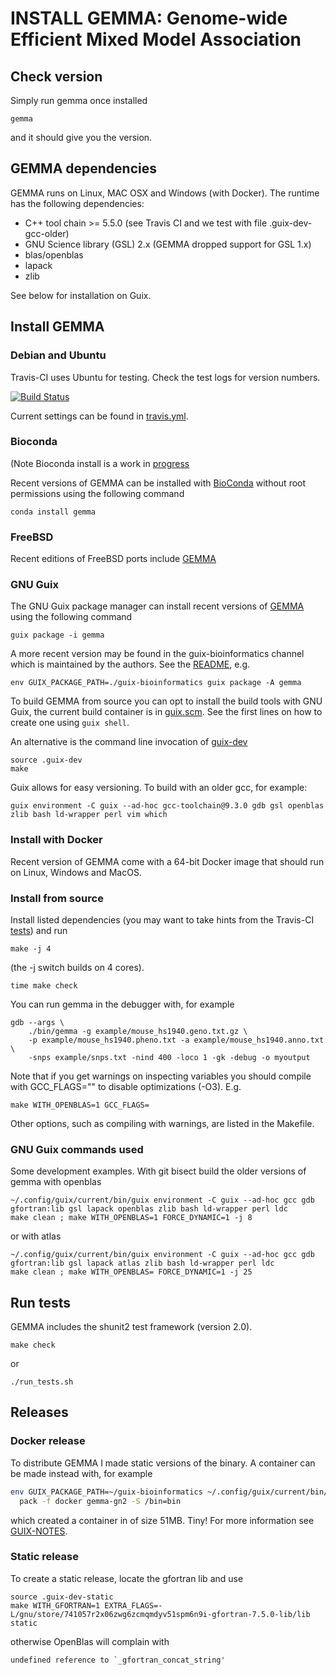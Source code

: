# INSTALL GEMMA: Genome-wide Efficient Mixed Model Association

## Check version

Simply run gemma once installed

    gemma

and it should give you the version.

## GEMMA dependencies

GEMMA runs on Linux, MAC OSX and Windows (with Docker). The runtime
has the following dependencies:

* C++ tool chain >= 5.5.0 (see Travis CI and we test with file .guix-dev-gcc-older)
* GNU Science library (GSL) 2.x (GEMMA dropped support for GSL 1.x)
* blas/openblas
* lapack
* zlib

See below for installation on Guix.

## Install GEMMA

### Debian and Ubuntu

Travis-CI uses Ubuntu for testing. Check the test logs for version numbers.

[![Build Status](https://travis-ci.org/genetics-statistics/GEMMA.svg?branch=master)](https://travis-ci.org/genetics-statistics/GEMMA)

Current settings can be found in [travis.yml](.travis.yml).

### Bioconda

(Note Bioconda install is a work in [progress](https://github.com/genetics-statistics/GEMMA/issues/52)

Recent versions of GEMMA can be installed with
[BioConda](http://ddocent.com/bioconda/) without root permissions using the following
command

    conda install gemma

### FreeBSD

Recent editions of FreeBSD ports include [GEMMA](https://www.freebsd.org/cgi/ports.cgi?query=gemma&stype=all)

### GNU Guix

The GNU Guix package manager can install recent versions of [GEMMA](https://www.gnu.org/software/guix/packages/g.html)
using the following command

    guix package -i gemma

A more recent version may be found in the guix-bioinformatics channel
which is maintained by the authors. See the
[README](http://git.genenetwork.org/guix-bioinformatics/guix-bioinformatics), e.g.

    env GUIX_PACKAGE_PATH=./guix-bioinformatics guix package -A gemma

To build GEMMA from source you can opt to install the build tools with
GNU Guix, the current build container is in [guix.scm](guix.scm). See the first lines on how to create one using `guix shell`.

An alternative is the command line invocation of [guix-dev](./.guix-dev)

    source .guix-dev
    make

Guix allows for easy versioning. To build with an older gcc, for
example:

    guix environment -C guix --ad-hoc gcc-toolchain@9.3.0 gdb gsl openblas zlib bash ld-wrapper perl vim which

### Install with Docker

Recent version of GEMMA come with a 64-bit Docker image that should run
on Linux, Windows and MacOS.

### Install from source

Install listed dependencies (you may want to take hints from
the Travis-CI [tests](./.travis.yml)) and run

	make -j 4

(the -j switch builds on 4 cores).

	time make check

You can run gemma in the debugger with, for example

	gdb --args \
		./bin/gemma -g example/mouse_hs1940.geno.txt.gz \
		-p example/mouse_hs1940.pheno.txt -a example/mouse_hs1940.anno.txt \
		-snps example/snps.txt -nind 400 -loco 1 -gk -debug -o myoutput

Note that if you get <optimized out> warnings on inspecting variables you
should compile with GCC_FLAGS="" to disable optimizations (-O3). E.g.

    make WITH_OPENBLAS=1 GCC_FLAGS=

Other options, such as compiling with warnings, are listed in the
Makefile.

### GNU Guix commands used

Some development examples.  With git bisect build the older versions
of gemma with openblas

    ~/.config/guix/current/bin/guix environment -C guix --ad-hoc gcc gdb gfortran:lib gsl lapack openblas zlib bash ld-wrapper perl ldc
    make clean ; make WITH_OPENBLAS=1 FORCE_DYNAMIC=1 -j 8

or with atlas

    ~/.config/guix/current/bin/guix environment -C guix --ad-hoc gcc gdb gfortran:lib gsl lapack atlas zlib bash ld-wrapper perl ldc
    make clean ; make WITH_OPENBLAS= FORCE_DYNAMIC=1 -j 25

## Run tests

GEMMA includes the shunit2 test framework (version 2.0).

    make check

or

    ./run_tests.sh

## Releases

### Docker release

To distribute GEMMA I made static versions of the binary. A container
can be made instead with, for example

```sh
env GUIX_PACKAGE_PATH=~/guix-bioinformatics ~/.config/guix/current/bin/guix \
  pack -f docker gemma-gn2 -S /bin=bin
```

which created a container in of size 51MB. Tiny! For more information
see
[GUIX-NOTES](http://git.genenetwork.org/guix-bioinformatics/guix-notes/CONTAINERS.org).


### Static release

To create a static release, locate the gfortran lib and use

    source .guix-dev-static
    make WITH_GFORTRAN=1 EXTRA_FLAGS=-L/gnu/store/741057r2x06zwg6zcmqmdyv51spm6n9i-gfortran-7.5.0-lib/lib static

otherwise OpenBlas will complain with

    undefined reference to `_gfortran_concat_string'
